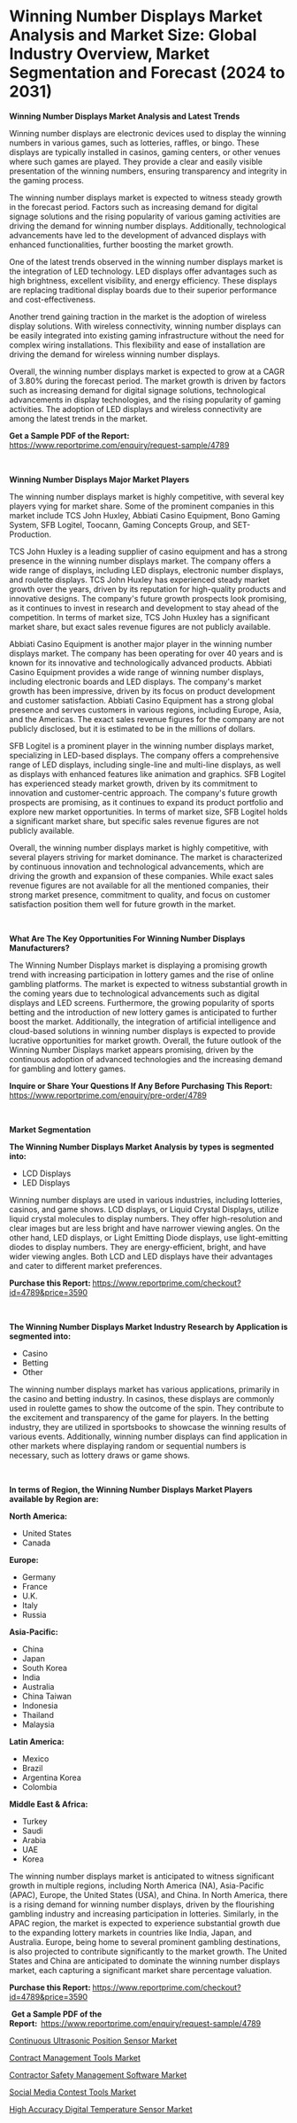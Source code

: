 <p><h1>Winning Number Displays Market Analysis and Market Size: Global Industry Overview, Market Segmentation and Forecast (2024 to 2031)</h1></p><p><strong>Winning Number Displays Market Analysis and Latest Trends</strong></p>
<p><p>Winning number displays are electronic devices used to display the winning numbers in various games, such as lotteries, raffles, or bingo. These displays are typically installed in casinos, gaming centers, or other venues where such games are played. They provide a clear and easily visible presentation of the winning numbers, ensuring transparency and integrity in the gaming process.</p><p>The winning number displays market is expected to witness steady growth in the forecast period. Factors such as increasing demand for digital signage solutions and the rising popularity of various gaming activities are driving the demand for winning number displays. Additionally, technological advancements have led to the development of advanced displays with enhanced functionalities, further boosting the market growth.</p><p>One of the latest trends observed in the winning number displays market is the integration of LED technology. LED displays offer advantages such as high brightness, excellent visibility, and energy efficiency. These displays are replacing traditional display boards due to their superior performance and cost-effectiveness.</p><p>Another trend gaining traction in the market is the adoption of wireless display solutions. With wireless connectivity, winning number displays can be easily integrated into existing gaming infrastructure without the need for complex wiring installations. This flexibility and ease of installation are driving the demand for wireless winning number displays.</p><p>Overall, the winning number displays market is expected to grow at a CAGR of 3.80% during the forecast period. The market growth is driven by factors such as increasing demand for digital signage solutions, technological advancements in display technologies, and the rising popularity of gaming activities. The adoption of LED displays and wireless connectivity are among the latest trends in the market.</p></p>
<p><strong>Get a Sample PDF of the Report:&nbsp;</strong> <a href="https://www.reportprime.com/enquiry/request-sample/4789">https://www.reportprime.com/enquiry/request-sample/4789</a></p>
<p>&nbsp;</p>
<p><strong>Winning Number Displays Major Market Players</strong></p>
<p><p>The winning number displays market is highly competitive, with several key players vying for market share. Some of the prominent companies in this market include TCS John Huxley, Abbiati Casino Equipment, Bono Gaming System, SFB Logitel, Toocann, Gaming Concepts Group, and SET-Production.</p><p>TCS John Huxley is a leading supplier of casino equipment and has a strong presence in the winning number displays market. The company offers a wide range of displays, including LED displays, electronic number displays, and roulette displays. TCS John Huxley has experienced steady market growth over the years, driven by its reputation for high-quality products and innovative designs. The company's future growth prospects look promising, as it continues to invest in research and development to stay ahead of the competition. In terms of market size, TCS John Huxley has a significant market share, but exact sales revenue figures are not publicly available.</p><p>Abbiati Casino Equipment is another major player in the winning number displays market. The company has been operating for over 40 years and is known for its innovative and technologically advanced products. Abbiati Casino Equipment provides a wide range of winning number displays, including electronic boards and LED displays. The company's market growth has been impressive, driven by its focus on product development and customer satisfaction. Abbiati Casino Equipment has a strong global presence and serves customers in various regions, including Europe, Asia, and the Americas. The exact sales revenue figures for the company are not publicly disclosed, but it is estimated to be in the millions of dollars.</p><p>SFB Logitel is a prominent player in the winning number displays market, specializing in LED-based displays. The company offers a comprehensive range of LED displays, including single-line and multi-line displays, as well as displays with enhanced features like animation and graphics. SFB Logitel has experienced steady market growth, driven by its commitment to innovation and customer-centric approach. The company's future growth prospects are promising, as it continues to expand its product portfolio and explore new market opportunities. In terms of market size, SFB Logitel holds a significant market share, but specific sales revenue figures are not publicly available.</p><p>Overall, the winning number displays market is highly competitive, with several players striving for market dominance. The market is characterized by continuous innovation and technological advancements, which are driving the growth and expansion of these companies. While exact sales revenue figures are not available for all the mentioned companies, their strong market presence, commitment to quality, and focus on customer satisfaction position them well for future growth in the market.</p></p>
<p>&nbsp;</p>
<p><strong>What Are The Key Opportunities For Winning Number Displays Manufacturers?</strong></p>
<p><p>The Winning Number Displays market is displaying a promising growth trend with increasing participation in lottery games and the rise of online gambling platforms. The market is expected to witness substantial growth in the coming years due to technological advancements such as digital displays and LED screens. Furthermore, the growing popularity of sports betting and the introduction of new lottery games is anticipated to further boost the market. Additionally, the integration of artificial intelligence and cloud-based solutions in winning number displays is expected to provide lucrative opportunities for market growth. Overall, the future outlook of the Winning Number Displays market appears promising, driven by the continuous adoption of advanced technologies and the increasing demand for gambling and lottery games.</p></p>
<p><strong>Inquire or Share Your Questions If Any Before Purchasing This Report:</strong> <a href="https://www.reportprime.com/enquiry/pre-order/4789">https://www.reportprime.com/enquiry/pre-order/4789</a></p>
<p>&nbsp;</p>
<p><strong>Market Segmentation</strong></p>
<p><strong>The Winning Number Displays Market Analysis by types is segmented into:</strong></p>
<p><ul><li>LCD Displays</li><li>LED Displays</li></ul></p>
<p><p>Winning number displays are used in various industries, including lotteries, casinos, and game shows. LCD displays, or Liquid Crystal Displays, utilize liquid crystal molecules to display numbers. They offer high-resolution and clear images but are less bright and have narrower viewing angles. On the other hand, LED displays, or Light Emitting Diode displays, use light-emitting diodes to display numbers. They are energy-efficient, bright, and have wider viewing angles. Both LCD and LED displays have their advantages and cater to different market preferences.</p></p>
<p><strong>Purchase this Report:&nbsp;</strong><a href="https://www.reportprime.com/checkout?id=4789&price=3590">https://www.reportprime.com/checkout?id=4789&price=3590</a></p>
<p>&nbsp;</p>
<p><strong>The Winning Number Displays Market Industry Research by Application is segmented into:</strong></p>
<p><ul><li>Casino</li><li>Betting</li><li>Other</li></ul></p>
<p><p>The winning number displays market has various applications, primarily in the casino and betting industry. In casinos, these displays are commonly used in roulette games to show the outcome of the spin. They contribute to the excitement and transparency of the game for players. In the betting industry, they are utilized in sportsbooks to showcase the winning results of various events. Additionally, winning number displays can find application in other markets where displaying random or sequential numbers is necessary, such as lottery draws or game shows.</p></p>
<p>&nbsp;</p>
<p><strong>In terms of Region, the Winning Number Displays Market Players available by Region are:</strong></p>
<p>
    <p> <strong> North America: </strong>
        <ul>
            <li>United States</li>
            <li>Canada</li>
        </ul>
        </p> 
    <p> <strong> Europe: </strong>
        <ul>
            <li>Germany</li>
            <li>France</li>
            <li>U.K.</li>
            <li>Italy</li>
            <li>Russia</li>
        </ul>
        </p> 
    <p> <strong> Asia-Pacific: </strong>
        <ul>
            <li>China</li>
            <li>Japan</li>
            <li>South Korea</li>
            <li>India</li>
            <li>Australia</li>
            <li>China Taiwan</li>
            <li>Indonesia</li>
            <li>Thailand</li>
            <li>Malaysia</li>
        </ul>
        </p> 
    <p> <strong> Latin America: </strong>
        <ul>
            <li>Mexico</li>
            <li>Brazil</li>
            <li>Argentina Korea</li>
            <li>Colombia</li>
        </ul>
        </p> 
    <p> <strong> Middle East & Africa: </strong>
        <ul>
            <li>Turkey</li>
            <li>Saudi</li>
            <li>Arabia</li>
            <li>UAE</li>
            <li>Korea</li>
        </ul>
    </p>
    </p>
<p><p>The winning number displays market is anticipated to witness significant growth in multiple regions, including North America (NA), Asia-Pacific (APAC), Europe, the United States (USA), and China. In North America, there is a rising demand for winning number displays, driven by the flourishing gambling industry and increasing participation in lotteries. Similarly, in the APAC region, the market is expected to experience substantial growth due to the expanding lottery markets in countries like India, Japan, and Australia. Europe, being home to several prominent gambling destinations, is also projected to contribute significantly to the market growth. The United States and China are anticipated to dominate the winning number displays market, each capturing a significant market share percentage valuation.</p></p>
<p><strong>Purchase this Report: </strong><a href="https://www.reportprime.com/checkout?id=4789&price=3590">https://www.reportprime.com/checkout?id=4789&price=3590</a></p>
<p>&nbsp;<strong>Get a Sample PDF of the Report:&nbsp;&nbsp;</strong><a href="https://www.reportprime.com/enquiry/request-sample/4789">https://www.reportprime.com/enquiry/request-sample/4789</a></p>
<p><strong></strong></p>
<p><p><a href="https://github.com/maliyahmorrow6654/Market-Research-Report-List-2/blob/main/continuous-ultrasonic-position-sensor-market.md">Continuous Ultrasonic Position Sensor Market</a></p><p><a href="https://medium.com/@margaretlee84/contract-management-tools-market-insights-into-market-cagr-market-trends-and-growth-strategies-d4d19b1421ad">Contract Management Tools Market</a></p><p><a href="https://medium.com/@margaretlee84/contractor-safety-management-software-market-furnishes-information-on-market-share-market-trends-d70b4deb57b8">Contractor Safety Management Software Market</a></p><p><a href="https://medium.com/@margaretlee84/decoding-social-media-contest-tools-market-metrics-market-share-trends-and-growth-patterns-c478dfe01c88">Social Media Contest Tools Market</a></p><p><a href="https://github.com/deliacustodio40/Market-Research-Report-List-2/blob/main/high-accuracy-digital-temperature-sensor-market.md">High Accuracy Digital Temperature Sensor Market</a></p></p>